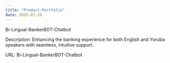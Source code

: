 ```yaml
---
title: "Product-Portfolio"
date: 2025-01-28
---
```

Bi-Lingual-BankerBOT-Chatbot

Description: Enhancing the banking experience for both English and Yoruba speakers with seamless, intuitive support.

URL: Bi-Lingual-BankerBOT-Chatbot
